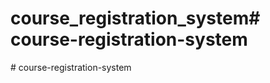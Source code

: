 # course_registration_system#   c o u r s e - r e g i s t r a t i o n - s y s t e m  
 #   c o u r s e - r e g i s t r a t i o n - s y s t e m  
 